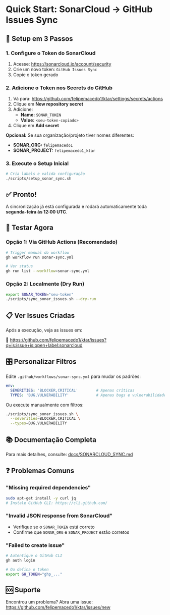 # Quick Start: SonarCloud → GitHub Issues Sync

## 🚀 Setup em 3 Passos

### 1. Configure o Token do SonarCloud

1. Acesse: https://sonarcloud.io/account/security
2. Crie um novo token: `GitHub Issues Sync`
3. Copie o token gerado

### 2. Adicione o Token nos Secrets do GitHub

1. Vá para: https://github.com/felipemacedo1/ktar/settings/secrets/actions
2. Clique em **New repository secret**
3. Adicione:
   - **Name:** `SONAR_TOKEN`
   - **Value:** `<seu-token-copiado>`
4. Clique em **Add secret**

**Opcional:** Se sua organização/projeto tiver nomes diferentes:
- **SONAR_ORG:** `felipemacedo1`
- **SONAR_PROJECT:** `felipemacedo1_ktar`

### 3. Execute o Setup Inicial

```bash
# Cria labels e valida configuração
./scripts/setup_sonar_sync.sh
```

## ✅ Pronto!

A sincronização já está configurada e rodará automaticamente toda **segunda-feira às 12:00 UTC**.

## 🧪 Testar Agora

### Opção 1: Via GitHub Actions (Recomendado)

```bash
# Trigger manual do workflow
gh workflow run sonar-sync.yml

# Ver status
gh run list --workflow=sonar-sync.yml
```

### Opção 2: Localmente (Dry Run)

```bash
export SONAR_TOKEN="seu-token"
./scripts/sync_sonar_issues.sh --dry-run
```

## 📋 Ver Issues Criadas

Após a execução, veja as issues em:

🔗 https://github.com/felipemacedo1/ktar/issues?q=is:issue+is:open+label:sonarcloud

## 🎛️ Personalizar Filtros

Edite `.github/workflows/sonar-sync.yml` para mudar os padrões:

```yaml
env:
  SEVERITIES: 'BLOCKER,CRITICAL'        # Apenas críticas
  TYPES: 'BUG,VULNERABILITY'            # Apenas bugs e vulnerabilidades
```

Ou execute manualmente com filtros:

```bash
./scripts/sync_sonar_issues.sh \
  --severities=BLOCKER,CRITICAL \
  --types=BUG,VULNERABILITY
```

## 📚 Documentação Completa

Para mais detalhes, consulte: [docs/SONARCLOUD_SYNC.md](./docs/SONARCLOUD_SYNC.md)

## ❓ Problemas Comuns

### "Missing required dependencies"
```bash
sudo apt-get install -y curl jq
# Instale GitHub CLI: https://cli.github.com/
```

### "Invalid JSON response from SonarCloud"
- Verifique se o `SONAR_TOKEN` está correto
- Confirme que `SONAR_ORG` e `SONAR_PROJECT` estão corretos

### "Failed to create issue"
```bash
# Autentique o GitHub CLI
gh auth login

# Ou defina o token
export GH_TOKEN="ghp_..."
```

## 🆘 Suporte

Encontrou um problema? Abra uma issue: https://github.com/felipemacedo1/ktar/issues/new
